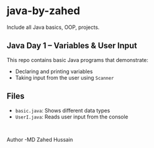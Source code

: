 # java-by-zahed
Include all Java basics, OOP, projects.
<br>
## Java Day 1 – Variables & User Input

This repo contains basic Java programs that demonstrate:

- Declaring and printing variables
- Taking input from the user using `Scanner`

## Files

- `basic.java`: Shows different data types
- `UserI.java`: Reads user input from the console
<br>

Author -MD Zahed Hussain
